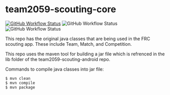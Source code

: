 # team2059-scouting-core

<a href="https://github.com/aamijar/team2059-scouting-core/actions"><img alt="GitHub Workflow Status" src="https://img.shields.io/github/workflow/status/aamijar/team2059-scouting-core/Maven%20Build?label=CI%2FCD&logo=github"></a>
<img alt="GitHub Workflow Status" src="https://img.shields.io/github/workflow/status/aamijar/team2059-scouting-core/Maven%20Build?color=%23A22160&label=Maven%20Build&logo=apache%20maven&logoColor=%23E4682A">
<img alt="GitHub Workflow Status" src="https://img.shields.io/badge/Java-8-5382A1?logo=java">


This repo has the original java classes that are being used in the FRC scouting app. These include Team, Match, and Competition.

This repo uses the maven tool for building a jar file which is refrenced in the lib folder of the team2059-scouting-android repo.

Commands to compile java classes into jar file:

```
$ mvn clean
$ mvn compile
$ mvn package
```
